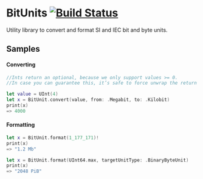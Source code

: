 # BitUnits [![Build Status](https://travis-ci.org/Memorion/BitUnits.svg?branch=master)](https://travis-ci.org/Memorion/BitUnits)
Utility library to convert and format SI and IEC bit and byte units.

## Samples
#### Converting
````swift
//Ints return an optional, because we only support values >= 0.
//In case you can guarantee this, it’s safe to force unwrap the return value

let value = UInt(4)
let x = BitUnit.convert(value, from: .Megabit, to: .Kilobit)
print(x)
=> 4000
````
#### Formatting
````swift
let x = BitUnit.format(1_177_171)!
print(x)
=> "1.2 Mb"
````
````swift
let x = BitUnit.format(UInt64.max, targetUnitType: .BinaryByteUnit)
print(x)
=> "2048 PiB"
````

